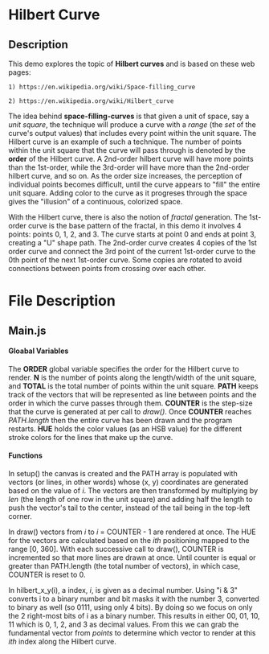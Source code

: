 # Hilbert Curve

## Description

This demo explores the topic of **Hilbert curves** and is based on these web pages:

    1) https://en.wikipedia.org/wiki/Space-filling_curve

    2) https://en.wikipedia.org/wiki/Hilbert_curve

The idea behind **space-filling-curves** is that given a unit of space, say a _unit square_, the technique will produce a curve with a _range_ (the _set_ of the curve's output values) that includes every point within the unit square. The Hilbert curve is an example of such a technique. The number of points within the unit square that the curve will pass through is denoted by the **order** of the Hilbert curve. A 2nd-order hilbert curve will have more points than the 1st-order, while the 3rd-order will have more than the 2nd-order hilbert curve, and so on. As the order size increases, the perception of individual points becomes difficult, until the curve appears to "fill" the entire unit square. Adding color to the curve as it progreses through the space gives the "illusion" of a continuous, colorized space.

With the Hilbert curve, there is also the notion of _fractal_ generation. The
1st-order curve is the base pattern of the fractal, in this demo it involves 4 points: points 0, 1, 2, and 3. The curve starts at point 0 and ends at point 3, creating a "U" shape path. The 2nd-order curve creates 4 copies of the 1st order curve and connect the 3rd point of the current 1st-order curve to the 0th point of the next 1st-order curve. Some copies are rotated to avoid connections between points from crossing over each other.

# File Description

## Main.js

#### Gloabal Variables

The **ORDER** global variable specifies the order for the Hilbert curve to render. **N** is the number of points along the length/width of the unit square, and **TOTAL** is the total number of points within the unit square. **PATH** keeps track of the vectors that will be represented as line between points and the order in which the curve passes through them. **COUNTER** is the step-size that the curve is generated at per call to _draw()_. Once **COUNTER** reaches _PATH.length_ then the entire curve has been drawn and the program restarts. **HUE** holds the color values (as an HSB value) for the different stroke colors for the lines that make up the curve.

#### Functions

In setup() the canvas is created and the PATH array is populated with vectors (or lines, in other words) whose (x, y) coordinates are generated based on the value of _i_. The vectors are then transformed by multiplying by _len_ (the length of one row in the unit square) and adding half the length to push the vector's tail to the center, instead of the tail being in the top-left corner.

In draw() vectors from _i_ to _i_ = COUNTER - 1 are rendered at once. The HUE for the vectors are calculated based on the _ith_ positioning mapped to the range [0, 360]. With each successive call to draw(), COUNTER is incremented so that more lines are drawn at once. Until counter is equal or greater than PATH.length (the total number of vectors), in which case, COUNTER is reset to 0.

In hilbert_x_y(i), a index, _i_, is given as a decimal number. Using "i & 3" converts i to a binary number and bit masks it with the number 3, converted to binary as well (so 0111, using only 4 bits). By doing so we focus on only the 2 right-most bits of i as a binary number. This results in either 00, 01, 10, 11 which is 0, 1, 2, and 3 as decimal values. From this we can grab the fundamental vector from _points_ to determine which vector to render at this _ith_ index along the Hilbert curve.
